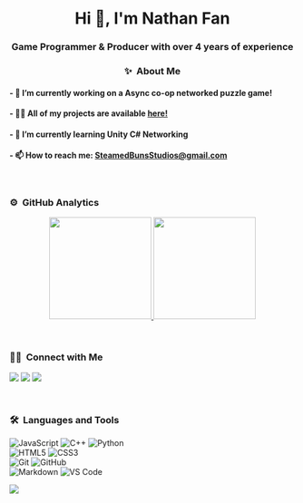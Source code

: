 <h1 align="center">Hi 👋, I'm Nathan Fan</h1>
<h3 align="center">Game Programmer & Producer with over 4 years of experience</h3>

### <h3 align="center">✨ &nbsp;About Me </h3>

#### - 🔭 I’m currently working on a **Async co-op networked puzzle game!**
#### - 👨‍💻 All of my projects are available [here!](https://steamedbunsstudios.itch.io/)
#### - 🌱 I’m currently learning **Unity C# Networking**
#### - 📫 How to reach me: **SteamedBunsStudios@gmail.com**
</br>

### ⚙️ &nbsp;GitHub Analytics

<p align="center">
  <a href="https://github-readme-stats.vercel.app/api?username=NathanYBFan&theme=vue-dark&show_icons=true&hide_border=true&count_private=true">
    <img height="180em" src="https://github-readme-streak-stats.herokuapp.com/?user=NathanYBFan&theme=vue-dark&hide_border=true"/>
    <img height="180em" src="https://github-readme-stats.vercel.app/api/top-langs/?username=NathanYBFan&theme=vue-dark&show_icons=true&hide_border=true&layout=compact"/>
  </a>
</p>
</br>

### 🤝🏻 &nbsp;Connect with Me

  <p>
    <a href="https://steamedbunsstudios.itch.io/"><img src="https://img.shields.io/badge/-SteamedBunsStudios.itch.io-3423A6?style=for-the-badge&logo=Google-Chrome&logoColor=white"/></a>
    <a href="https://www.linkedin.com/in/nathan-fan-741130221/"><img src="https://img.shields.io/badge/-Nathan_Fan_LinkedIn-0077B5?style=flat&logo=Linkedin&logoColor=white"/></a>
    <a href="mailto:SteamedBunsStudios@gmail.com"><img src="https://img.shields.io/badge/-SteamedBunsStudios@gmail.com-D14836?style=flat&logo=Gmail&logoColor=white"/></a>
  </p>
</br>

### 🛠 &nbsp;Languages and Tools

<p align="center">
  
  ![JavaScript](https://img.shields.io/badge/-JavaScript-%23F7DF1C?style=for-the-badge&logo=javascript&logoColor=000000&labelColor=%23F7DF1C&color=%23FFCE5A)
  ![C++](https://img.shields.io/badge/C%2B%2B-00599C?style=for-the-badge&logo=c%2B%2B&logoColor=white)
  ![Python](http://img.shields.io/badge/-Python-3776AB?style=for-the-badge&logo=python&logoColor=ffffff)
  <br>
  ![HTML5](https://img.shields.io/badge/-HTML5-%23E44D27?style=for-the-badge&logo=html5&logoColor=ffffff)
  ![CSS3](https://img.shields.io/badge/-CSS3-%231572B6?style=for-the-badge&logo=css3)
  <br>
  ![Git](https://img.shields.io/badge/-Git-%23F05032?style=for-the-badge&logo=git&logoColor=%23ffffff)
  ![GitHub](https://img.shields.io/badge/-GitHub-181717?style=for-the-badge&logo=github)
  <br>
  ![Markdown](https://img.shields.io/badge/Markdown-000000?style=for-the-badge&logo=markdown&logoColor=white)
  ![VS Code](http://img.shields.io/badge/-VS%20Code-007ACC?style=for-the-badge&logo=visual-studio-code&logoColor=ffffff)
  <br/>
  
  <a href="https://skillicons.dev">
    <img src="https://skillicons.dev/icons?i=unreal,unity,godot,visualstudio,vscode,github,windows" />
  </a>
</p>
